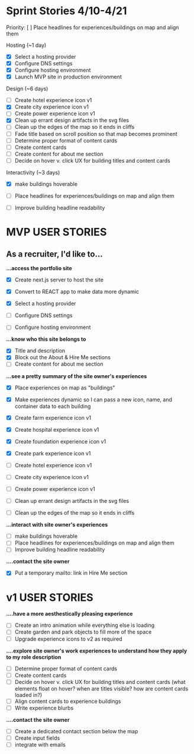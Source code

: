 # Sprint Stories 4/10-4/21
Priority: [ ] Place headlines for experiences/buildings on map and align them

Hosting (~1 day)
- [x] Select a hosting provider
- [x] Configure DNS settings
- [x] Configure hosting environment
- [x] Launch MVP site in production environment

Design (~6 days)
- [ ] Create hotel experience icon v1
- [x] Create city experience icon v1
- [ ] Create power experience icon v1
- [x] Clean up errant design artifacts in the svg files
- [ ] Clean up the edges of the map so it ends in cliffs
- [ ] Fade title based on scroll position so that map becomes prominent
- [ ] Determine proper format of content cards 
- [ ] Create content cards
- [ ] Create content for about me section
- [ ] Decide on hover v. click UX for building titles and content cards 

Interactivity (~3 days)
- [x] make buildings hoverable
- [ ] Place headlines for experiences/buildings on map and align them
- [ ] Improve building headline readability


# MVP USER STORIES
## As a recruiter, I'd like to...
**...access the portfolio site**
- [x] Create next.js server to host the site
- [x] Convert to REACT app to make data more dynamic
- [x] Select a hosting provider
- [ ] Configure DNS settings
- [ ] Configure hosting environment


**...know who this site belongs to** 
- [x] Title and description
- [x] Block out the About & Hire Me sections
- [ ] Create content for about me section

**...see a pretty summary of the site owner's experiences**
- [x] Place experiences on map as "buildings"
- [x] Make experiences dynamic so I can pass a new icon, name, and container data to each building
- [x] Create farm experience icon v1
- [x] Create hospital experience icon v1
- [x] Create foundation experience icon v1
- [x] Create park experience icon v1
- [ ] Create hotel experience icon v1
- [ ] Create city experience icon v1
- [ ] Create power experience icon v1
- [ ] Clean up errant design artifacts in the svg files
- [ ] Clean up the edges of the map so it ends in cliffs


**...interact with site owner's experiences**
- [ ] make buildings hoverable
- [ ] Place headlines for experiences/buildings on map and align them
- [ ] Improve building headline readability

**....contact the site owner**
- [x] Put a temporary mailto: link in Hire Me section


# v1 USER STORIES
**....have a more aesthestically pleasing experience**

- [ ] Create an intro animation while everything else is loading
- [ ] Create garden and park objects to fill more of the space
- [ ] Upgrade experience icons to v2 as required

**....explore site owner's work experiences to understand how they apply to my role description**
- [ ] Determine proper format of content cards 
- [ ] Create content cards
- [ ] Decide on hover v. click UX for building titles and content cards 
    (what elements float on hover? when are titles visible? how are content cards loaded in?)
- [ ] Align content cards to experience buildings
- [ ] Write experience blurbs

**....contact the site owner**
- [ ] Create a dedicated contact section below the map
- [ ] Create input fields
- [ ] integrate with emails